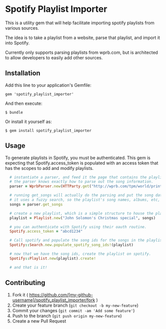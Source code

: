 # Spotify Playlist Importer

This is a utility gem that will help facilitate importing spotify playlists from various sources.

The idea is to take a playlist from a website, parse that playlist, and import it into Spotify.

Currently only supports parsing playlists from wprb.com, but is architected to allow developers to easily add other sources.

## Installation

Add this line to your application's Gemfile:

    gem 'spotify_playlist_importer'

And then execute:

    $ bundle

Or install it yourself as:

    $ gem install spotify_playlist_importer

## Usage

To generate playlists in Spotify, you must be authenticated.  This gem is expecting that Spotify.access_token is
populated with an access token that has the scopes to add and modify playlists.

```ruby
  # instantiate a parser, and feed it the page that contains the playlist.
  # the parser knows exactly how to parse out the song information.
  parser = WprbParser.new(HTTParty.get("http://wprb.com/tpm/world/printplaylist.php?show_id=33840"))

  # running get_songs will actually do the parsing and put the song data into a simple Song structure.
  # it uses a fuzzy search, so the playlist's song names, albums, etc, can vary slightly from what is on spotify.
  songs = parser.get_songs

  # create a new playlist, which is a simple structure to house the playlist's name, and list of songs.
  playlist = Playlist.new("John Solomon's Christmas special", songs)

  # you can authenticate with Spotify using their oauth routine.
  Spotify.access_token = "abcd1234"

  # Call spotify and populate the song ids for the songs in the playlist.
  Spotify::Search.new.populate_spotify_song_ids!(playlist)

  # now that we have the song ids, create the playlist on spotify.
  Spotify::Playlist.new(playlist).create!

  # and that is it!
```

## Contributing

1. Fork it ( https://github.com/[my-github-username]/spotify_playlist_importer/fork )
2. Create your feature branch (`git checkout -b my-new-feature`)
3. Commit your changes (`git commit -am 'Add some feature'`)
4. Push to the branch (`git push origin my-new-feature`)
5. Create a new Pull Request
